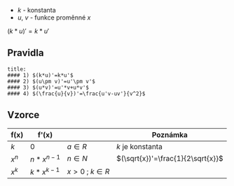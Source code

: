 - $k$ - konstanta
- $u$, $v$ - funkce proměnné $x$

$(k*u)'=k*u'$

## Pravidla
```ad-info
title: 
#### 1) $(k*u)'=k*u'$
#### 2) $(u\pm v)'=u'\pm v'$
#### 3) $(u*v)'=u'*v+u*v'$
#### 4) $(\frac{u}{v})'=\frac{u'v-uv'}{v^2}$
```



## Vzorce

| f(x)  | f'(x)       |          | Poznámka                          |
| ----- | ----------- | -------- | --------------------------------- |
| $k$   | $0$         | $a\in R$ | $k$ je konstanta                  |
| $x^n$ | $n*x^{n-1}$ | $n\in N$ | $(\sqrt{x})'=\frac{1}{2\sqrt{x}}$ |
| $x^k$ | $k*x^{k-1}$ | $x\gt 0\  ;\  k\in R$         |                                   |
